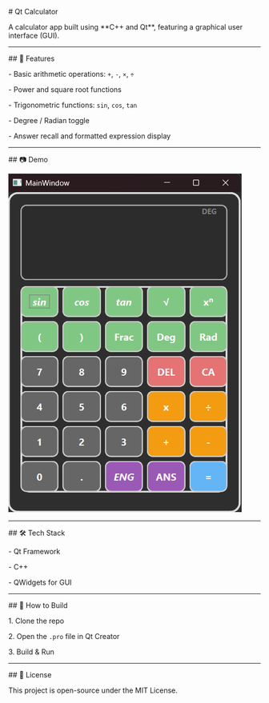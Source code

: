 \# Qt Calculator



A calculator app built using \*\*C++ and Qt\*\*, featuring a graphical user interface (GUI).



---



\## 🧮 Features



\- Basic arithmetic operations: `+`, `-`, `×`, `÷`

\- Power and square root functions

\- Trigonometric functions: `sin`, `cos`, `tan`

\- Degree / Radian toggle

\- Answer recall and formatted expression display



---



\## 📷 Demo



![Calculator Screenshot](demo.png)



---



\## 🛠️ Tech Stack



\- Qt Framework

\- C++

\- QWidgets for GUI



---



\## 📁 How to Build



1\. Clone the repo

2\. Open the `.pro` file in Qt Creator

3\. Build \& Run



---



\## 📜 License



This project is open-source under the MIT License.



